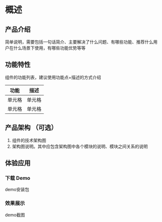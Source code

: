 # 概述

## 产品介绍

简单说明，需要包括一句话简介、主要解决了什么问题、有哪些功能、推荐什么用户在什么场景下使用，有哪些功能优势等等

## 功能特性

组件的功能列表，建议使用功能点+描述的方式介绍

|  功能   | 描述  |
|  ----  | ----  |
| 单元格  | 单元格 |
| 单元格  | 单元格 |

## 产品架构 （可选）
1. 组件的技术架构图
2. 架构图说明。其中应包含架构图中各个模块的说明、模块之间关系的说明


## 体验应用
### 下载 Demo
demo安装包

### 效果展示
demo截图


